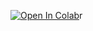 [![Open In Colab](https://colab.research.google.com/assets/colab-badge.svg)](https://colab.research.google.com/github/girafe-ai/reinforcement-learning/blob/23f_msai/week02_value_based/practice_mdp.ipynb)r